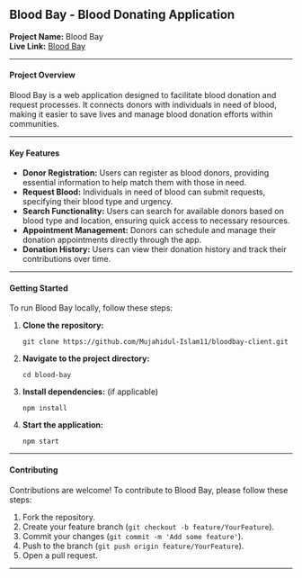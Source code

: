 ## Blood Bay - Blood Donating Application

**Project Name:** Blood Bay  
**Live Link:** [Blood Bay](https://blood-bay.netlify.app/)

---

#### Project Overview

Blood Bay is a web application designed to facilitate blood donation and request processes. It connects donors with individuals in need of blood, making it easier to save lives and manage blood donation efforts within communities.

---

#### Key Features

- **Donor Registration:** Users can register as blood donors, providing essential information to help match them with those in need.
- **Request Blood:** Individuals in need of blood can submit requests, specifying their blood type and urgency.
- **Search Functionality:** Users can search for available donors based on blood type and location, ensuring quick access to necessary resources.
- **Appointment Management:** Donors can schedule and manage their donation appointments directly through the app.
- **Donation History:** Users can view their donation history and track their contributions over time.

---

#### Getting Started

To run Blood Bay locally, follow these steps:

1. **Clone the repository:**
   ```
   git clone https://github.com/Mujahidul-Islam11/bloodbay-client.git
   ```

2. **Navigate to the project directory:**
   ```
   cd blood-bay
   ```

3. **Install dependencies:** (if applicable)
   ```
   npm install
   ```

4. **Start the application:**
   ```
   npm start
   ```
---

#### Contributing

Contributions are welcome! To contribute to Blood Bay, please follow these steps:

1. Fork the repository.
2. Create your feature branch (`git checkout -b feature/YourFeature`).
3. Commit your changes (`git commit -m 'Add some feature'`).
4. Push to the branch (`git push origin feature/YourFeature`).
5. Open a pull request.

---
